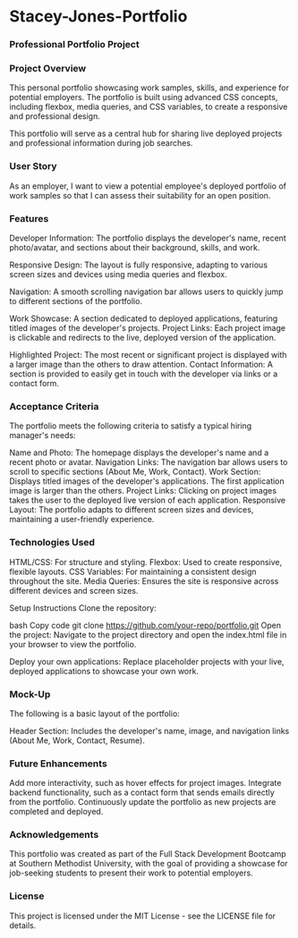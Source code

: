 # Stacey-Jones-Portfolio
### Professional Portfolio Project

### Project Overview
This personal portfolio showcasing work samples, skills, and experience for potential employers. The portfolio is built using advanced CSS concepts, including flexbox, media queries, and CSS variables, to create a responsive and professional design.

This portfolio will serve as a central hub for sharing live deployed projects and professional information during job searches.

### User Story
As an employer, I want to view a potential employee's deployed portfolio of work samples so that I can assess their suitability for an open position.

### Features
Developer Information: The portfolio displays the developer's name, recent photo/avatar, and sections about their background, skills, and work.

Responsive Design: The layout is fully responsive, adapting to various screen sizes and devices using media queries and flexbox.

Navigation: A smooth scrolling navigation bar allows users to quickly jump to different sections of the portfolio.

Work Showcase: A section dedicated to deployed applications, featuring titled images of the developer's projects.
Project Links: Each project image is clickable and redirects to the live, deployed version of the application.

Highlighted Project: The most recent or significant project is displayed with a larger image than the others to draw attention.
Contact Information: A section is provided to easily get in touch with the developer via links or a contact form.

### Acceptance Criteria
The portfolio meets the following criteria to satisfy a typical hiring manager's needs:

Name and Photo: The homepage displays the developer's name and a recent photo or avatar.
Navigation Links: The navigation bar allows users to scroll to specific sections (About Me, Work, Contact).
Work Section: Displays titled images of the developer's applications. The first application image is larger than the others.
Project Links: Clicking on project images takes the user to the deployed live version of each application.
Responsive Layout: The portfolio adapts to different screen sizes and devices, maintaining a user-friendly experience.

### Technologies Used
HTML/CSS: For structure and styling.
Flexbox: Used to create responsive, flexible layouts.
CSS Variables: For maintaining a consistent design throughout the site.
Media Queries: Ensures the site is responsive across different devices and screen sizes.

Setup Instructions
Clone the repository:

bash
Copy code
git clone https://github.com/your-repo/portfolio.git
Open the project: Navigate to the project directory and open the index.html file in your browser to view the portfolio.

Deploy your own applications: Replace placeholder projects with your live, deployed applications to showcase your own work.

### Mock-Up
The following is a basic layout of the portfolio:

Header Section: Includes the developer's name, image, and navigation links (About Me, Work, Contact, Resume).

### Future Enhancements
Add more interactivity, such as hover effects for project images.
Integrate backend functionality, such as a contact form that sends emails directly from the portfolio.
Continuously update the portfolio as new projects are completed and deployed.

### Acknowledgements
This portfolio was created as part of the Full Stack Development Bootcamp at Southern Methodist University, with the goal of providing a showcase for job-seeking students to present their work to potential employers.

### License
This project is licensed under the MIT License - see the LICENSE file for details.